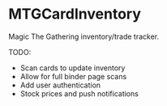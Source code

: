 # MTGCardInventory
Magic The Gathering inventory/trade tracker. 

TODO: 
- Scan cards to update inventory
- Allow for full binder page scans
- Add user authentication
- Stock prices and push notifications


